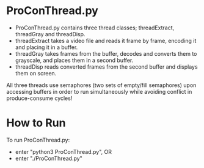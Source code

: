 # ProConThread.py

- ProConThread.py contains three thread classes; threadExtract, threadGray and
  threadDisp.
- threadExtract takes a video file and reads it frame by frame, encoding it
  and placing it in a buffer.
- threadGray takes frames from the buffer, decodes and converts them to grayscale, and
  places them in a second buffer.
- threadDisp reads converted frames from the second buffer and displays them
  on screen.
  
All three threads use semaphores (two sets of empty/fill semaphores) upon accessing buffers in order to run simultaneously while avoiding conflict in produce-consume cycles!

# How to Run
To run ProConThread.py:
- enter "python3 ProConThread.py", OR
- enter "./ProConThread.py"
